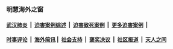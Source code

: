 
### 明慧海外之窗

####  [武汉肺炎](indexes/365.md?t=06021701) &nbsp;|&nbsp;  [迫害案例综述](indexes/328.md?t=06021701) &nbsp;|&nbsp; [迫害致死案例](indexes/277.md?t=06021701)  &nbsp;|&nbsp; [更多迫害案例](indexes/81.md?t=06021701)  &nbsp;|&nbsp; 
####  [时事评论](indexes/19.md?t=06021701) &nbsp;|&nbsp; [海外简讯](indexes/245.md?t=06021701)&nbsp;|&nbsp;  [社会支持](indexes/140.md?t=06021701) &nbsp;|&nbsp; [褒奖决议](indexes/282.md?t=06021701) &nbsp;|&nbsp; [社区报道](indexes/91.md?t=06021701)  &nbsp;|&nbsp; [天人之间](indexes/78.md?t=06021701) 

